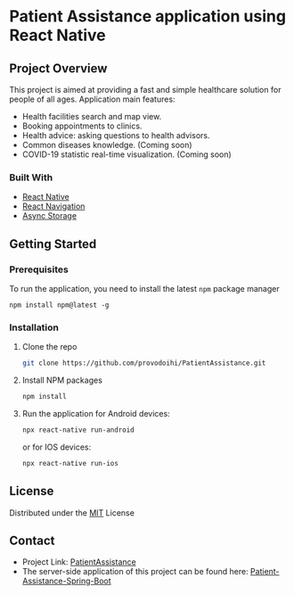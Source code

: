 # Patient Assistance application using React Native
## Project Overview

This project is aimed at providing a fast and simple healthcare solution
for people of all ages. Application main features:
- Health facilities search and map view.
- Booking appointments to clinics.
- Health advice: asking questions to health advisors.
- Common diseases knowledge. (Coming soon)
- COVID-19 statistic real-time visualization. (Coming soon)

### Built With
* [React Native](https://reactnative.dev)
* [React Navigation](https://reactnavigation.org)
* [Async Storage](https://react-native-async-storage.github.io/async-storage)

<!-- GETTING STARTED -->
## Getting Started

### Prerequisites

To run the application, you need to install the latest `npm` package manager
  ```
  npm install npm@latest -g
  ```

### Installation

1. Clone the repo
   ```sh
   git clone https://github.com/provodoihi/PatientAssistance.git
   ```
2. Install NPM packages
   ```sh
   npm install
   ```
3. Run the application for Android devices:
   ```sh
   npx react-native run-android
   ```
   or for IOS devices:
   ```sh
   npx react-native run-ios
   ```

<!-- LICENSE -->
## License

Distributed under the [MIT](https://choosealicense.com/licenses/mit/) License

<!-- CONTACT -->
## Contact
- Project Link: [PatientAssistance](https://github.com/provodoihi/PatientAssistance)
- The server-side application of this project can be found here:  [Patient-Assistance-Spring-Boot](https://github.com/provodoihi/Patient-Assistance-Spring-Boot)